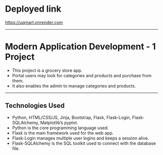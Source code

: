# Deployed link
https://uqmart.onrender.com

---

# Modern Application Development - 1 Project
- This project is a grocery store app.
- Portal users may look for categories and products and purchase from them.
- It also  enables the admin to manage categories and products.

---

## Technologies Used
- Python, HTML/CSS/JS, Jinja, Bootstrap, Flask, Flask-Login, Flask-SQLAlchemy, Matplotlib’s pyplot.  
- Python is the core programming language used.  
- Flask is the main framework used for the web app.  
- Flask-Login manages multiple user logins and keeps a session alive.  
- Flask-SQLAlchemy is the SQL toolkit used to connect with the database file.
